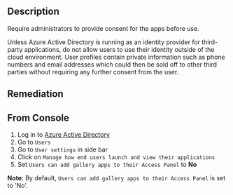 ## Description

Require administrators to provide consent for the apps before use.

Unless Azure Active Directory is running as an identity provider for third-party applications, do not allow users to use their identity outside of the cloud environment. User profiles contain private information such as phone numbers and email addresses which could then be sold off to other third parties without requiring any further consent from the user.

## Remediation

## From Console

1. Log in to [Azure Active Directory](https://portal.azure.com/#blade/Microsoft_AAD_IAM/ActiveDirectoryMenuBlade/Overview)
2. Go to `Users`
3. Go to `User settings` in side bar
4. Click on `Manage how end users launch and view their applications`
5. Set `Users can add gallery apps to their Access Panel` to **No**

**Note:** By default, `Users can add gallery apps to their Access Panel` is set to 'No'.
